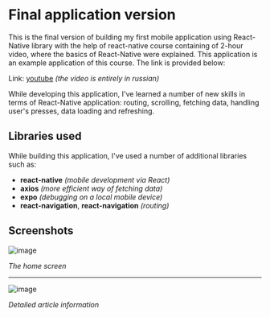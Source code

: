 # Final application version
This is the final version of building my first mobile application using React-Native library with the help of react-native course containing of 2-hour video, where the basics of React-Native were explained. This application is an example application of this course. The link is provided below:

Link: [youtube](https://www.youtube.com/watch?v=K-aD8ClG1FQ) *(the video is entirely in russian)*

While developing this application, I've learned a number of new skills in terms of React-Native application: routing, scrolling, fetching data, handling user's presses, data loading and refreshing.

## Libraries used
While building this application, I've used a number of additional libraries such as:
+ **react-native** *(mobile development via React)*
+ **axios** *(more efficient way of fetching data)*
+ **expo** *(debugging on a local mobile device)*
+ **react-navigation**, **react-navigation** *(routing)*

## Screenshots
![image](https://github.com/DaniilSerga/React-Native-Learning/assets/87036978/d7bc5f32-ff86-4563-8dc0-057c9efb6d49)

*The home screen*

----

![image](https://github.com/DaniilSerga/React-Native-Learning/assets/87036978/a3d8961e-4ccc-4c37-82a7-9d5c6981172e)

*Detailed article information*
